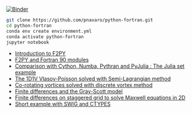 [![Binder](https://mybinder.org/badge_logo.svg)](https://mybinder.org/v2/gh/pnavaro/python-fortran/master)

```bash
git clone https://github.com/pnavaro/python-fortran.git
cd python-fortran
conda env create environment.yml
conda activate python-fortran
jupyter notebook
```
  - [Introduction to F2PY](01.f2py.html)
  - [F2PY and Fortran 90 modules](02.f2py.html)
  - [Comparison with Cython, Numba, Pythran and PyJulia : The Julia set example](03.julia-set.html)
  - [The 1D1V Vlasov-Poisson solved with Semi-Lagrangian method](04.vlasov-poisson.html)
  - [Co-rotating vortices solved with discrete vortex method](05.co-rotating-vortex.html)
  - [Finite differences and the Gray-Scott model](06.gray-scott-model.html)
  - [Finite differences on staggered grid to solve Maxwell equations in 2D](07.maxwell-fdtd-2d.html)
  - [Short example with SWIG and CTYPES](08.swig.html)
